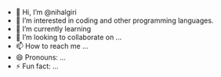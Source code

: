 - 👋 Hi, I’m @nihalgiri
- 👀 I’m interested in coding and other programming languages.
- 🌱 I’m currently learning 
- 💞️ I’m looking to collaborate on ...
- 📫 How to reach me ...
- 😄 Pronouns: ...
- ⚡ Fun fact: ...

<!---
nihalgiri/nihalgiri is a ✨ special ✨ repository because its `README.md` (this file) appears on your GitHub profile.
You can click the Preview link to take a look at your changes.
--->
